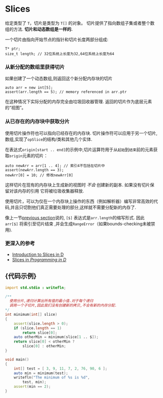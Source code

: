 # Slices

给定类型了 `T`，切片是类型为 `T[]` 的对象。
切片提供了指向数组子集或者整个数组的方法.
**切片和动态数组是一样的.**

一个切片由指向开始节点的指针和切片长度两部分组成:

    T* ptr;
    size_t length; // 32位系统上长度为32,64位系统上长度为64

### 从新分配的数组里获得切片

如果创建了一个动态数组,则返回这个新分配内存块的切片

    auto arr = new int[5];
    assert(arr.length == 5); // memory referenced in arr.ptr

在这种情况下实际分配的内存完全由垃圾回收器管理. 返回的切片作为底层元素的“视图”。

### 从已存在的内存块中获取分片

使用切片操作符也可以指向已经存在的内存块.  切片操作符可以应用于另一个切片,数组,实现了`opSlice`的结构/类和其他几个实体.

在表达式`origin[start .. end]`的示例中,切片运算符用于从`起始`到`结束`前的元素获取`origin`元素的切片：

    auto newArr = arr[1 .. 4]; // 索引4不包括在切片中
    assert(newArr.length == 3);
    newArr[0] = 10; // 修改newArr[0]

这样切片在现有的内存块上生成新的视图时 *不会* 创建新的副本. 
如果没有切片保留对该内存的引用 它将被垃圾收集器释放.

使用切片，可以为仅在一个内存块上操作的东西（例如解析器）编写非常高效的代码,并且只切割他们真正需要处理的部分,这样就不需要分配新的内存了.

像上一节[previous section](basics/arrays)说的,  `[$]` 表达式是`arr.length`的缩写形式.
因此 `arr[$]` 将索引至切片结束 ,并会生成`RangeError`（如果bounds-checking未被禁用).

### 更深入的参考

- [Introduction to Slices in D](http://dlang.org/d-array-article.html)
- [Slices in _Programming in D_](http://ddili.org/ders/d.en/slices.html)

## {代码示例}

```d
import std.stdio : writefln;

/**
  使用分片,递归计算出所有值的最小值.对于每个递归
  调用一个子切片,因此我们没有创建新的拷贝,不会有新的内存分配.
*/
int minimum(int[] slice)
{
    assert(slice.length > 0);
    if (slice.length == 1)
        return slice[0];
    auto otherMin = minimum(slice[1 .. $]);
    return slice[0] < otherMin ?
        slice[0] : otherMin;
}

void main()
{
    int[] test = [ 3, 9, 11, 7, 2, 76, 90, 6 ];
    auto min = minimum(test);
    writefln("The minimum of %s is %d",
        test, min);
    assert(min == 2);
}
```
